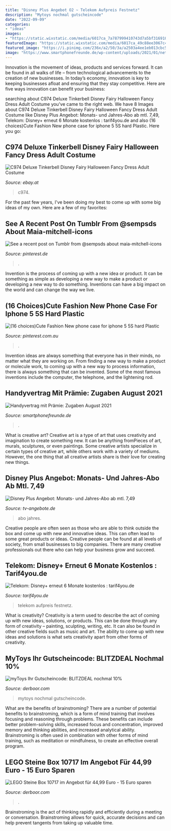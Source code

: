 ```yaml
---
title: "Disney Plus Angebot O2 ~ Telekom Aufpreis Festnetz"
description: "Mytoys nochmal gutscheincode"
date: "2022-09-09"
categories:
- "ideas"
images:
- "https://static.wixstatic.com/media/6017ca_7a787999410743d7a5bf316910ddd3f7~mv2.jpg/v1/fit/w_1000%2Ch_1000%2Cal_c%2Cq_80/file.jpg"
featuredImage: "https://static.wixstatic.com/media/6017ca_49c88ee3067c446f8d59c37877ea43cc~mv2.jpg/v1/fill/w_1000,h_507,al_c,q_90,usm_0.66_1.00_0.01/6017ca_49c88ee3067c446f8d59c37877ea43cc~mv2.jpg"
featured_image: "https://i.pinimg.com/236x/a2/50/3a/a2503a4ee1eb013cbc5b26d5b3e95a0a.jpg?nii=t"
image: "https://www.smartphonefreunde.de/wp-content/uploads/2021/01/netflix-handyvertrag-768x480.jpg"
---
```



Innovation is the movement of ideas, products and services forward. It can be found in all walks of life – from technological advancements to the creation of new businesses. In today’s economy, innovation is key to keeping businesses afloat and ensuring that they stay competitive. Here are five ways innovation can benefit your business: 

	

		
searching about C974 Deluxe Tinkerbell Disney Fairy Halloween Fancy Dress Adult Costume you've came to the right web. We have 8 Images about C974 Deluxe Tinkerbell Disney Fairy Halloween Fancy Dress Adult Costume like Disney Plus Angebot: Monats- und Jahres-Abo ab mtl. 7,49, Telekom: Disney+ erneut 6 Monate kostenlos : tarif4you.de and also (16 choices)Cute Fashion New phone case for iphone 5 5S hard Plastic. Here you go:
		
    
## C974 Deluxe Tinkerbell Disney Fairy Halloween Fancy Dress Adult Costume

<img loading=lazy src="https://www.blossomaccessorieswholesale.com/pictures/New Listing Blossom/15a.jpg" onerror="this.onerror=null;this.src='https://tse1.mm.bing.net/th?id=OIP.v-Whr60f5TC5pGKyLWiK9wHaHa&amp;pid=15.1';" alt="C974 Deluxe Tinkerbell Disney Fairy Halloween Fancy Dress Adult Costume">

_Source: ebay.at_

>c974. 

	

For the past few years, I've been doing my best to come up with some big ideas of my own. Here are a few of my favorites: 

    
## See A Recent Post On Tumblr From @sempsds About Maia-mitchell-icons

<img loading=lazy src="https://i.pinimg.com/236x/a2/50/3a/a2503a4ee1eb013cbc5b26d5b3e95a0a.jpg?nii=t" onerror="this.onerror=null;this.src='https://tse2.mm.bing.net/th?id=OIP.fEp6sry3SuNeJg0uHr8zKgAAAA&amp;pid=15.1';" alt="See a recent post on Tumblr from @sempsds about maia-mitchell-icons">

_Source: pinterest.de_

>. 

	

Invention is the process of coming up with a new idea or product. It can be something as simple as developing a new way to make a product or developing a new way to do something. Inventions can have a big impact on the world and can change the way we live.

    
## (16 Choices)Cute Fashion New Phone Case For Iphone 5 5S Hard Plastic

<img loading=lazy src="https://i.pinimg.com/736x/72/87/85/7287857e26c2e22ad593f8ce7a6f4daa--case-for-iphone-iphone-.jpg" onerror="this.onerror=null;this.src='https://tse1.mm.bing.net/th?id=OIP.lfgtY8_cUyd_tJyQI5lEBAHaHa&amp;pid=15.1';" alt="(16 choices)Cute Fashion New phone case for iphone 5 5S hard Plastic">

_Source: pinterest.com.au_

>. 

	

Invention ideas are always something that everyone has in their minds, no matter what they are working on. From finding a new way to make a product or molecule work, to coming up with a new way to process information, there is always something that can be invented. Some of the most famous inventions include the computer, the telephone, and the lightening rod.

    
## Handyvertrag Mit Prämie: Zugaben August 2021

<img loading=lazy src="https://www.smartphonefreunde.de/wp-content/uploads/2021/01/netflix-handyvertrag-768x480.jpg" onerror="this.onerror=null;this.src='https://tse4.mm.bing.net/th?id=OIP.PqcPrD0wIBcJ-G9_nYO04QHaEo&amp;pid=15.1';" alt="Handyvertrag mit Prämie: Zugaben August 2021">

_Source: smartphonefreunde.de_

>. 

	

What is creative art?
Creative art is a type of art that uses creativity and imagination to create something new. It can be anything fromPieces of art, murals, sculptures, or even paintings. Some creative artists specialize in certain types of creative art, while others work with a variety of mediums. However, the one thing that all creative artists share is their love for creating new things.

    
## Disney Plus Angebot: Monats- Und Jahres-Abo Ab Mtl. 7,49

<img loading=lazy src="https://i0.wp.com/www.tv-angebote.de/wp-content/uploads/2019/03/dinsey-plus-logo.jpg?fit=910%2C512&amp;ssl=1" onerror="this.onerror=null;this.src='https://tse2.mm.bing.net/th?id=OIP.js8jyRXN5oYEOYCC_a-pBgHaEK&amp;pid=15.1';" alt="Disney Plus Angebot: Monats- und Jahres-Abo ab mtl. 7,49">

_Source: tv-angebote.de_

>abo jahres. 

	

Creative people are often seen as those who are able to think outside the box and come up with new and innovative ideas. This can often lead to some great products or ideas. Creative people can be found at all levels of society, from small businesses to big companies. There are many creative professionals out there who can help your business grow and succeed.

    
## Telekom: Disney+ Erneut 6 Monate Kostenlos : Tarif4you.de

<img loading=lazy src="https://www.tarif4you.de/news/img/telekom-disney-plus-6-monate-kostenlos.jpg" onerror="this.onerror=null;this.src='https://tse4.mm.bing.net/th?id=OIP.UcU8Vy2hSHkZFH4qZpXRBAHaFD&amp;pid=15.1';" alt="Telekom: Disney+ erneut 6 Monate kostenlos : tarif4you.de">

_Source: tarif4you.de_

>telekom aufpreis festnetz. 

	

What is creativity?
Creativity is a term used to describe the act of coming up with new ideas, solutions, or products. This can be done through any form of creativity – painting, sculpting, writing, etc. It can also be found in other creative fields such as music and art. The ability to come up with new ideas and solutions is what sets creativity apart from other forms of creativity.

    
## MyToys Ihr Gutscheincode: BLITZDEAL Nochmal 10%

<img loading=lazy src="https://static.wixstatic.com/media/6017ca_49c88ee3067c446f8d59c37877ea43cc~mv2.jpg/v1/fill/w_1000,h_507,al_c,q_90,usm_0.66_1.00_0.01/6017ca_49c88ee3067c446f8d59c37877ea43cc~mv2.jpg" onerror="this.onerror=null;this.src='https://tse3.mm.bing.net/th?id=OIP.DPdSmkhHWgfPi6fPsS6lOgHaDw&amp;pid=15.1';" alt="myToys Ihr Gutscheincode: BLITZDEAL nochmal 10%">

_Source: derboor.com_

>mytoys nochmal gutscheincode. 

	

What are the benefits of brainstroming?
There are a number of potential benefits to brainstroming, which is a form of mind training that involves focusing and reasoning through problems. These benefits can include better problem-solving skills, increased focus and concentration, improved memory and thinking abilities, and increased analytical ability. Brainstroming is often used in combination with other forms of mind training, such as meditation or mindfulness, to create an effective overall program.

    
## LEGO Steine Box 10717 Im Angebot Für 44,99 Euro - 15 Euro Sparen

<img loading=lazy src="https://static.wixstatic.com/media/6017ca_7a787999410743d7a5bf316910ddd3f7~mv2.jpg/v1/fit/w_1000%2Ch_1000%2Cal_c%2Cq_80/file.jpg" onerror="this.onerror=null;this.src='https://tse2.mm.bing.net/th?id=OIP.Ytc1LkIc8wMewpLtfYdh5AHaGZ&amp;pid=15.1';" alt="LEGO Steine Box 10717 im Angebot für 44,99 Euro - 15 Euro sparen">

_Source: derboor.com_

>. 

	

Brainstroming is the act of thinking rapidly and efficiently during a meeting or conversation. Brainstroming allows for quick, accurate decisions and can help prevent tangents from taking up valuable time.

